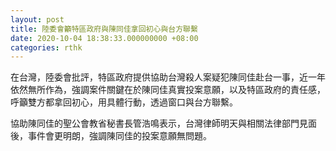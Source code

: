```yaml
---
layout: post
title: 陸委會籲特區政府與陳同佳拿回初心與台方聯繫
date: 2020-10-04 18:38:33.000000000 +08:00
categories: rthk
---
```


在台灣，陸委會批評，特區政府提供協助台灣殺人案疑犯陳同佳赴台一事，近一年依然無所作為，強調案件關鍵在於陳同佳真實投案意願，以及特區政府的責任感，呼籲雙方都拿回初心，用具體行動，透過窗口與台方聯繫。

協助陳同佳的聖公會教省秘書長管浩鳴表示，台灣律師明天與相關法律部門見面後，事件會更明朗，強調陳同佳的投案意願無問題。
